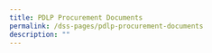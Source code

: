```yaml
---
title: PDLP Procurement Documents
permalink: /dss-pages/pdlp-procurement-documents
description: ""
---
```

